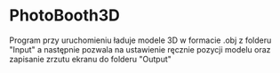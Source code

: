 # PhotoBooth3D

Program przy uruchomieniu ładuje modele 3D w formacie .obj z folderu "Input" a następnie pozwala 
na ustawienie ręcznie pozycji modelu oraz zapisanie zrzutu ekranu do folderu "Output"
